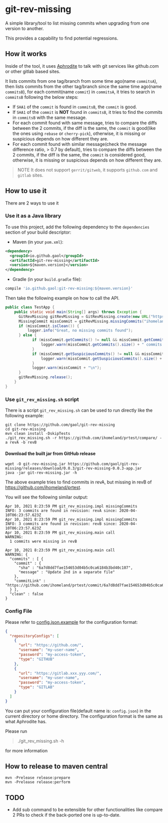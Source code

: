 # git-rev-missing

A simple library/tool to list missing commits when upgrading from one version to another.

This provides a capability to find potential regressions.

## How it works

Inside of the tool, it uses [Aphrodite](https://github.com/jboss-set/aphrodite) to talk with git services like github.com
or other gitlab based sites.

It lists commits from one tag/branch from some time ago(name `commitsA`), then lists commits from the other tag/branch
since the same time ago(name `commitsB`), for each commit(name `commit`) in `commitsA`, it tries to search in `commitsB` following
the below steps:

* If `SHA1` of the `commit` is found in `commitsB`, the `commit` is good.
* If `SHA1` of the `commit` is **NOT** found in `commitsB`, it tries to find the commits in `commitsB` with the same message.
* For each commit found with same message, tries to compare the diffs between the 2 commits, if the diff is the same,
the `commit` is good(like the ones using `rebase` or `cherry-pick`), otherwise, it is missing or suspicious depends on how different they are.
* For each commit found with similar message(check the message difference ratio, > 0.7 by default), tries to compare the diffs between the 2 commits,
if the diff is the same, the `commit` is considered good, otherwise, it is missing or suspicious depends on how different they are.

> NOTE It does not support `gerrit/gitweb`, it supports `github.com` and `gitlab` sites.

## How to use it

There are 2 ways to use it

### Use it as a Java library

To use this project, add the following dependency to the `dependencies` section of your build descriptor:

* Maven (in your `pom.xml`):

```xml
<dependency>
  <groupId>io.github.gaol</groupId>
  <artifactId>git-rev-missing</artifactId>
  <version>${maven.version}</version>
</dependency>
```

* Gradle (in your `build.gradle` file):

```groovy
compile 'io.github.gaol:git-rev-missing:${maven.version}'
```

Then take the following example on how to call the API.

```java
public class TestApp {
    public static void main(String[] args) throws Exception {
      GitRevMissing gitRevMissing = GitRevMissing.create(new URL("https://github.com"), username, access_token);
      MissingCommit missCommit = gitRevMissing.missingCommits("ihomeland/prtest", "revA", "revB");
      if (missCommit.isClean()) {
          logger.info("Great, no missing commits found");
      } else {
            if (missCommit.getCommits() != null && missCommit.getCommits().size() > 0) {
                logger.warn(missCommit.getCommits().size() + " commits were missing in " + revB + "\n");
            }
            if (missCommit.getSuspiciousCommits() != null && missCommit.getSuspiciousCommits().size() > 0) {
                logger.warn(missCommit.getSuspiciousCommits().size() + " commits were suspicious in " + revB + "\n");
            }
            logger.warn(missCommit + "\n");
      }
      gitRevMissing.release();
    }
}
```

### Use `git_rev_missing.sh` script

There is a script `git_rev_missing.sh` can be used to run directly like the following example: 

```shell script
git clone https://github.com/gaol/git-rev-missing
cd git-rev-missing
mvn clean install -DskipTests
./git_rev_missing.sh -r https://github.com/ihomeland/prtest/compare/ -a revA -b revB
```
#### Download the built jar from GitHub release

```shell
wget -O git-rev-missing.jar https://github.com/gaol/git-rev-missing/releases/download/0.0.3/git-rev-missing-0.0.3-app.jar
java -jar git-rev-missing.jar -h
```

The above example tries to find commits in revA, but missing in revB of https://github.com/ihomeland/prtest.

You will see the following similar output:

```shell script
Apr 10, 2021 8:23:59 PM git_rev_missing.impl missingCommits
INFO: 3 commits are found in revision: revA since: 2020-04-10T06:23:57.623Z
Apr 10, 2021 8:23:59 PM git_rev_missing.impl missingCommits
INFO: 3 commits are found in revision: revB since: 2020-04-10T06:23:57.623Z
Apr 10, 2021 8:23:59 PM git_rev_missing.main call
WARNING: 
  1 commits were missing in revB

Apr 10, 2021 8:23:59 PM git_rev_missing.main call
WARNING: {
  "commits" : [ {
    "commit" : {
      "sha" : "6a7d8dd7fae154653d04b5c0ca6184b3bd40c107",
      "message" : "Update 2nd in a separate file"
    },
    "commitLink" : "https://github.com/ihomeland/prtest/commit/6a7d8dd7fae154653d04b5c0ca6184b3bd40c107"
  } ],
  "clean" : false
}
```

### Config File

Please refer to [config.json.example](./config.json.example) for the configuration format:
```json
{
  "repositoryConfigs": [
    {
      "url": "https://github.com/",
      "username": "my-user-name",
      "password": "my-access-token",
      "type": "GITHUB"
    },
    {
      "url": "https://gitlab.xxx.yyy.com/",
      "username": "my-user-name",
      "password": "my-access-token",
      "type": "GITLAB"
    }
  ]
}
```

You can put your configuration file(default name is: `config.json`) in the current directory or home directory.
The configuration format is the same as what Aphrodite has.

Please run

> ./git_rev_missing.sh -h

for more information

## How to release to maven central

```shell
mvn -Prelease release:prepare
mvn -Prelease release:perform
```

## TODO
* Add sub command to be extensible for other functionalities like compare 2 PRs to check if the back-ported one is up-to-date.

